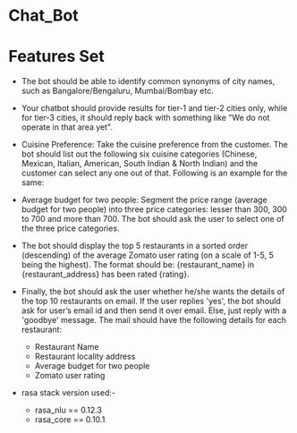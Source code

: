 # Chat_Bot

# Features Set

* The bot should be able to identify common synonyms of city names, such as Bangalore/Bengaluru, Mumbai/Bombay etc.

* Your chatbot should provide results for tier-1 and tier-2 cities only, while for tier-3 cities, it should reply back with something like "We do not operate in that area yet".

* Cuisine Preference: Take the cuisine preference from the customer. The bot should list out the following six cuisine categories (Chinese, Mexican, Italian, American, South Indian & North Indian) and the customer can select any one out of that. Following is an example for the same:

* Average budget for two people: Segment the price range (average budget for two people) into three price categories: lesser than 300, 300 to 700 and more than 700. The bot should ask the user to select one of the three price categories.

* The bot should display the top 5 restaurants in a sorted order (descending) of the average Zomato user rating (on a scale of 1-5, 5 being the highest). The format should be: {restaurant_name} in {restaurant_address} has been rated {rating}.

* Finally, the bot should ask the user whether he/she wants the details of the top 10 restaurants on email. If the user replies 'yes', the bot should ask for user’s email id and then send it over email. Else, just reply with a 'goodbye' message. The mail should have the following details for each restaurant:

    - Restaurant Name
    - Restaurant locality address
    - Average budget for two people
    - Zomato user rating

* rasa stack version used:-
    - rasa_nlu == 0.12.3
    - rasa_core == 0.10.1